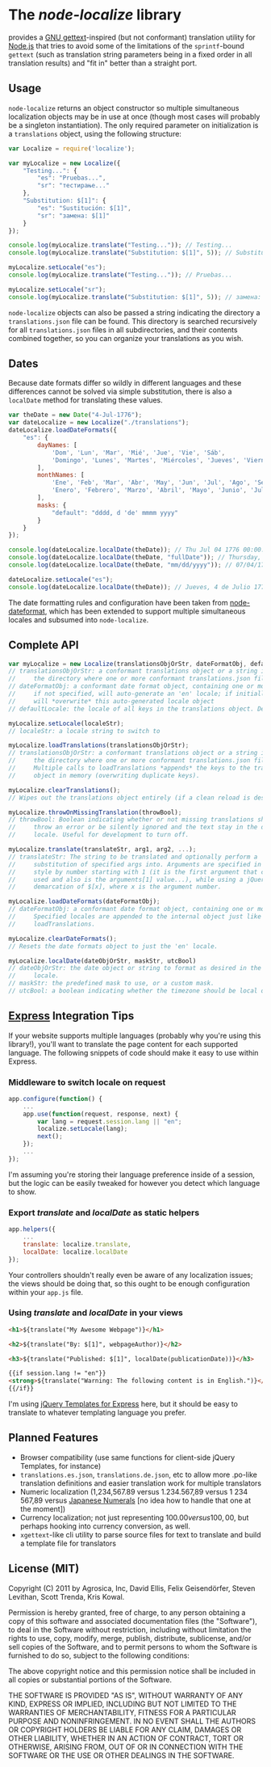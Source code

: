 # The *node-localize* library
provides a [GNU gettext](http://www.gnu.org/s/gettext/)-inspired (but not conformant) translation utility for [Node.js](http://nodejs.org) that tries to avoid some of the limitations of the ``sprintf``-bound ``gettext`` (such as translation string parameters being in a fixed order in all translation results) and "fit in" better than a straight port.

## Usage

``node-localize`` returns an object constructor so multiple simultaneous localization objects may be in use at once (though most cases will probably be a singleton instantiation). The only required parameter on initialization is a ``translations`` object, using the following structure:

```js
var Localize = require('localize');

var myLocalize = new Localize({
    "Testing...": {
        "es": "Pruebas...",
        "sr": "тестирање..."
    },
    "Substitution: $[1]": {
        "es": "Sustitución: $[1]",
        "sr": "замена: $[1]"
    }
});

console.log(myLocalize.translate("Testing...")); // Testing...
console.log(myLocalize.translate("Substitution: $[1]", 5)); // Substitution: 5

myLocalize.setLocale("es");
console.log(myLocalize.translate("Testing...")); // Pruebas...

myLocalize.setLocale("sr");
console.log(myLocalize.translate("Substitution: $[1]", 5)); // замена: 5
```

``node-localize`` objects can also be passed a string indicating the directory a ``translations.json`` file can be found. This directory is searched recursively for all ``translations.json`` files in all subdirectories, and their contents combined together, so you can organize your translations as you wish.

## Dates

Because date formats differ so wildly in different languages and these differences cannot be solved via simple substitution, there is also a ``localDate`` method for translating these values.

```js
var theDate = new Date("4-Jul-1776");
var dateLocalize = new Localize("./translations");
dateLocalize.loadDateFormats({
	"es": {
		dayNames: [
			'Dom', 'Lun', 'Mar', 'Mié', 'Jue', 'Vie', 'Sáb',
			'Domingo', 'Lunes', 'Martes', 'Miércoles', 'Jueves', 'Viernes', 'Sábado'
		],
		monthNames: [
			'Ene', 'Feb', 'Mar', 'Abr', 'May', 'Jun', 'Jul', 'Ago', 'Sep', 'Oct', 'Nov', 'Dic',
			'Enero', 'Febrero', 'Marzo', 'Abril', 'Mayo', 'Junio', 'Julio', 'Agosto', 'Septiembre', 'Octubre', 'Noviembre', 'Diciembre'
		],
		masks: {
			"default": "dddd, d 'de' mmmm yyyy"
		}
	}
});

console.log(dateLocalize.localDate(theDate)); // Thu Jul 04 1776 00:00:00
console.log(dateLocalize.localDate(theDate, "fullDate")); // Thursday, July 4, 1776
console.log(dateLocalize.localDate(theDate, "mm/dd/yyyy")); // 07/04/1776

dateLocalize.setLocale("es");
console.log(dateLocalize.localDate(theDate)); // Jueves, 4 de Julio 1776
```

The date formatting rules and configuration have been taken from [node-dateformat](https://github.com/felixge/node-dateformat), which has been extended to support multiple simultaneous locales and subsumed into ``node-localize``.

## Complete API

```js
var myLocalize = new Localize(translationsObjOrStr, dateFormatObj, defaultLocaleStr);
// translationsObjOrStr: a conformant translations object or a string indicating
//     the directory where one or more conformant translations.json files are stored
// dateFormatObj: a conformant date format object, containing one or more locales
//     if not specified, will auto-generate an 'en' locale; if initially specified,
//     will *overwrite* this auto-generated locale object
// defaultLocale: the locale of all keys in the translations object. Defaults to 'en'
```

```js
myLocalize.setLocale(localeStr);
// localeStr: a locale string to switch to
```

```js
myLocalize.loadTranslations(translationsObjOrStr);
// translationsObjOrStr: a conformant translations object or a string indicating
//     the directory where one or more conformant translations.json files are stored
//     Multiple calls to loadTranslations *appends* the keys to the translations
//     object in memory (overwriting duplicate keys).
```

```js
myLocalize.clearTranslations();
// Wipes out the translations object entirely (if a clean reload is desired)
```

```js
myLocalize.throwOnMissingTranslation(throwBool);
// throwBool: Boolean indicating whether or not missing translations should
//     throw an error or be silently ignored and the text stay in the default
//     locale. Useful for development to turn off.
```

```js
myLocalize.translate(translateStr, arg1, arg2, ...);
// translateStr: The string to be translated and optionally perform a
//     substitution of specified args into. Arguments are specified in a RegExp
//     style by number starting with 1 (it is the first argument that can be
//     used and also is the arguments[1] value...), while using a jQuery-style
//     demarcation of $[x], where x is the argument number.
```

```js
myLocalize.loadDateFormats(dateFormatObj);
// dateFormatObj: a conformant date format object, containing one or more locales
//     Specified locales are appended to the internal object just like
//     loadTranslations.
```

```js
myLocalize.clearDateFormats();
// Resets the date formats object to just the 'en' locale.
```

```js
myLocalize.localDate(dateObjOrStr, maskStr, utcBool)
// dateObjOrStr: the date object or string to format as desired in the current
//     locale.
// maskStr: the predefined mask to use, or a custom mask.
// utcBool: a boolean indicating whether the timezone should be local or UTC
```

## [Express](http://expressjs.com) Integration Tips

If your website supports multiple languages (probably why you're using this library!), you'll want to translate the page content for each supported language. The following snippets of code should make it easy to use within Express.

### Middleware to switch locale on request

```js
app.configure(function() {
    ...
    app.use(function(request, response, next) {
        var lang = request.session.lang || "en";
        localize.setLocale(lang);
        next();
    });
    ...
});
```

I'm assuming you're storing their language preference inside of a session, but the logic can be easily tweaked for however you detect which language to show.

### Export *translate* and *localDate* as static helpers

```js
app.helpers({
    ...
    translate: localize.translate,
    localDate: localize.localDate
});
```

Your controllers shouldn't really even be aware of any localization issues; the views should be doing that, so this ought to be enough configuration within your ``app.js`` file.

### Using *translate* and *localDate* in your views

```html
<h1>${translate("My Awesome Webpage")}</h1>

<h2>${translate("By: $[1]", webpageAuthor)}</h2>

<h3>${translate("Published: $[1]", localDate(publicationDate))}</h3>

{{if session.lang != "en"}}
<strong>${translate("Warning: The following content is in English.")}</strong>
{{/if}}
```

I'm using [jQuery Templates for Express](https://github.com/kof/node-jqtpl) here, but it should be easy to translate to whatever templating language you prefer.

## Planned Features

* Browser compatibility (use same functions for client-side jQuery Templates, for instance)
* ``translations.es.json``, ``translations.de.json``, etc to allow more .po-like translation definitions and easier translation work for multiple translators
* Numeric localization (1,234,567.89 versus 1.234.567,89 versus 1 234 567,89 versus [Japanese Numerals](http://en.wikipedia.org/wiki/Japanese_numerals) [no idea how to handle that one at the moment])
* Currency localization; not just representing $100.00 versus 100,00$, but perhaps hooking into currency conversion, as well.
* ``xgettext``-like cli utility to parse source files for text to translate and build a template file for translators

## License (MIT)

Copyright (C) 2011 by Agrosica, Inc, David Ellis, Felix Geisendörfer, Steven Levithan, Scott Trenda, Kris Kowal.

Permission is hereby granted, free of charge, to any person obtaining a copy
of this software and associated documentation files (the "Software"), to deal
in the Software without restriction, including without limitation the rights
to use, copy, modify, merge, publish, distribute, sublicense, and/or sell
copies of the Software, and to permit persons to whom the Software is
furnished to do so, subject to the following conditions:

The above copyright notice and this permission notice shall be included in
all copies or substantial portions of the Software.

THE SOFTWARE IS PROVIDED "AS IS", WITHOUT WARRANTY OF ANY KIND, EXPRESS OR
IMPLIED, INCLUDING BUT NOT LIMITED TO THE WARRANTIES OF MERCHANTABILITY,
FITNESS FOR A PARTICULAR PURPOSE AND NONINFRINGEMENT. IN NO EVENT SHALL THE
AUTHORS OR COPYRIGHT HOLDERS BE LIABLE FOR ANY CLAIM, DAMAGES OR OTHER
LIABILITY, WHETHER IN AN ACTION OF CONTRACT, TORT OR OTHERWISE, ARISING FROM,
OUT OF OR IN CONNECTION WITH THE SOFTWARE OR THE USE OR OTHER DEALINGS IN
THE SOFTWARE.
